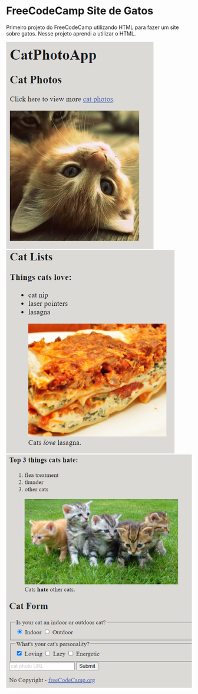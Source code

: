 # FreeCodeCamp Site de Gatos
Primeiro projeto do FreeCodeCamp utilizando HTML para fazer um site sobre gatos. 
Nesse projeto aprendi a utilizar o HTML.

<img src="gatos1.png">
<img src="gatos2.png">
<img src="gatos3.png">
